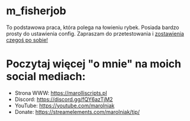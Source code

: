 # m_fisherjob
To podstawowa praca, która polega na łowieniu rybek. Posiada bardzo prosty do ustawienia config. Zapraszam do przetestowania i [zostawienia czegoś po sobie!]()

# Poczytaj więcej "o mnie" na moich social mediach:
- Strona WWW: https://marolliscripts.pl
- Discord: https://discord.gg/fQY6azTjM2
- YouTube: https://youtube.com/marolniak
- Donate: https://streamelements.com/marolniak/tip/
